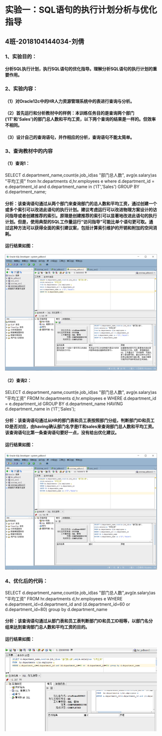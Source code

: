 # 实验一：SQL语句的执行计划分析与优化指导
## 4班-2018104144034-刘倩


### 1、实验目的：
#### 分析SQL执行计划，执行SQL语句的优化指导。理解分析SQL语句的执行计划的重要作用。
### 2、实验内容：
#### （1）对Oracle12c中的HR人力资源管理系统中的表进行查询与分析。
#### （2）首先运行和分析教材中的样例：本训练任务目的是查询两个部门('IT'和'Sales')的部门总人数和平均工资，以下两个查询的结果是一样的。但效率不相同。
#### （3）设计自己的查询语句，并作相应的分析，查询语句不能太简单。
### 3、查询教材中的内容
#### （1）查询1：
SELECT d.department_name,count(e.job_id)as "部门总人数",
avg(e.salary)as "平均工资"
from hr.departments d,hr.employees e
where d.department_id = e.department_id
and d.department_name in ('IT','Sales')
GROUP BY d.department_name;
#### 分析：该查询语句通过从两个部门来查询部门的总人数和平均工资，通过创建一个或多个索引可以改进此语句的执行计划。建议考虑运行可以改进物理方案设计的访问指导或者创建推荐的索引。原理是创建推荐的索引可以显著地改进此语句的执行计划。但是，使用典型的SQL工作量运行“访问指导”可能比单个语句更可取。通过这种方法可以获得全面的索引建议案，包括计算索引维护的开销和附加的空间消耗。

#### 运行结果如图：
![图1](./p1.png)
#### （2）查询2：
SELECT d.department_name,count(e.job_id)as "部门总人数",
avg(e.salary)as "平均工资"
FROM hr.departments d,hr.employees e
WHERE d.department_id = e.department_id
GROUP BY d.department_name
HAVING d.department_name in ('IT','Sales');
#### 分析：该查询语句通过从HR的部门表和员工表按照部门分组，判断部门ID和员工ID是否对应，由having确认部门名字是IT和sales来查询部门总人数和平均工资。该查询语句比第一条查询语句要好一点，没有给出优化建议。
#### 运行结果如图：
![图2](./p2.png)
### 4、优化后的代码：
SELECT d.department_name,count(e.job_id)as "部门总人数",avg(e.salary)as "平均工资"
FROM  hr.departments d,hr.employees e
WHERE e.department_id=d.department_id and (d.department_id=60 or  d.department_id=80) group by d.department_name
#### 分析：该查询语句通过从部门表和员工表判断部门ID和员工ID相等，以部门名分组来达到查询部门总人数和平均工资的目的。
#### 运行结果如图：
![图3](./p3.png)